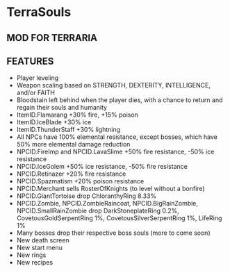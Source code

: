 ﻿# TerraSouls

## MOD FOR TERRARIA

## FEATURES
* Player leveling
* Weapon scaling based on STRENGTH, DEXTERITY, INTELLIGENCE, and/or FAITH
* Bloodstain left behind when the player dies, with a chance to return and regain their souls and humanity
* ItemID.Flamarang +30% fire, +15% poison
* ItemID.IceBlade +30% ice
* ItemID.ThunderStaff +30% lightning
* All NPCs have 100% elemental resistance, except bosses, which have 50% more elemental damage reduction
* NPCID.FireImp and NPCID.LavaSlime +50% fire resistance, -50% ice resistance
* NPCID.IceGolem +50% ice resistance, -50% fire resistance
* NPCID.Retinazer +20% fire resistance
* NPCID.Spazmatism +20% poison resistance
* NPCID.Merchant sells RosterOfKnights (to level without a bonfire)
* NPCID.GiantTortoise drop ChloranthyRing 8.33%
* NPCID.Zombie, NPCID.ZombieRaincoat, NPCID.BigRainZombie, NPCID.SmallRainZombie drop DarkStoneplateRing 0.2%, CovetousGoldSerpentRing 1%, CovetousSilverSerpentRing 1%, LifeRing 1%
* Many bosses drop their respective boss souls (more to come soon)
* New death screen
* New start menu
* New rings
* New recipes